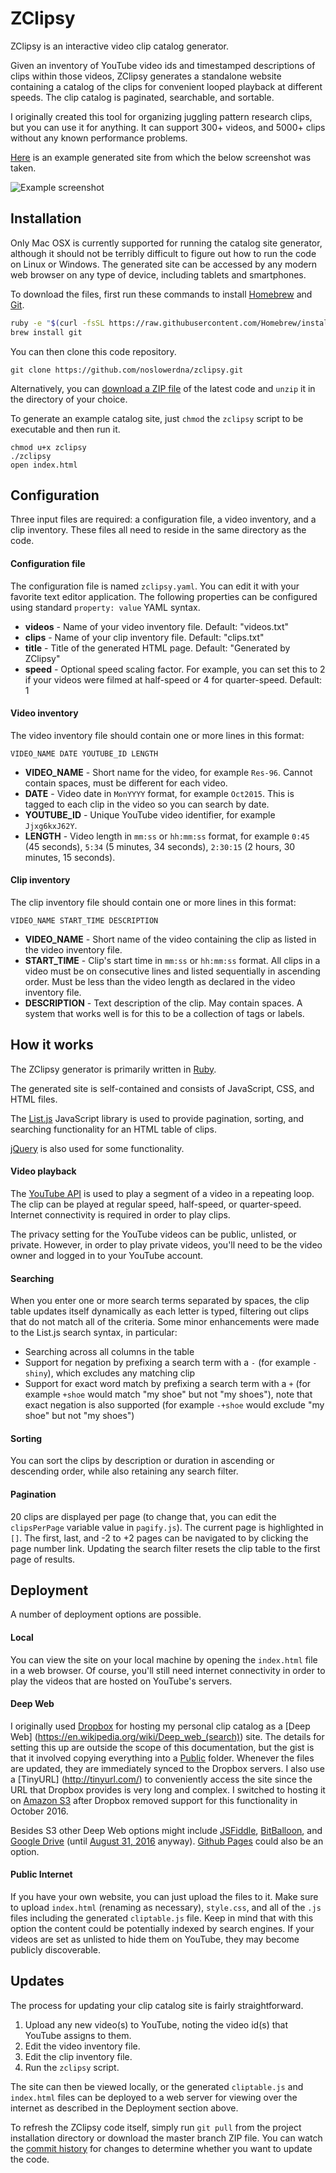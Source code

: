 # ZClipsy

ZClipsy is an interactive video clip catalog generator.

Given an inventory of YouTube video ids and timestamped descriptions of clips within those videos, ZClipsy generates
a standalone website containing a catalog of the clips for convenient looped playback at different speeds. The clip
catalog is paginated, searchable, and sortable.

I originally created this tool for organizing juggling pattern research clips, but you can use it for anything. It can
support 300+ videos, and 5000+ clips without any known performance problems.

[Here](http://demo-zclipsy.s3-website-us-west-2.amazonaws.com/index.html) is an example generated site from which
the below screenshot was taken.

![Example screenshot](https://raw.githubusercontent.com/noslowerdna/zclipsy/screenshots/example.png "Example screenshot")

## Installation

Only Mac OSX is currently supported for running the catalog site generator, although it should not be terribly difficult
to figure out how to run the code on Linux or Windows. The generated site can be accessed by any modern web browser on any
type of device, including tablets and smartphones.

To download the files, first run these commands to install [Homebrew](http://brew.sh/) and [Git](https://git-scm.com/).

```bash
ruby -e "$(curl -fsSL https://raw.githubusercontent.com/Homebrew/install/master/install)"
brew install git
```

You can then clone this code repository.

```
git clone https://github.com/noslowerdna/zclipsy.git
```

Alternatively, you can [download a ZIP file](https://github.com/noslowerdna/zclipsy/archive/master.zip) of the latest
code and `unzip` it in the directory of your choice.

To generate an example catalog site, just `chmod` the `zclipsy` script to be executable and then run it.

```
chmod u+x zclipsy
./zclipsy
open index.html
```

## Configuration

Three input files are required: a configuration file, a video inventory, and a clip inventory. These files all need to
reside in the same directory as the code.

#### Configuration file

The configuration file is named `zclipsy.yaml`. You can edit it with your favorite text editor application. The
following properties can be configured using standard `property: value` YAML syntax.

* **videos** - Name of your video inventory file. Default: "videos.txt"
* **clips** - Name of your clip inventory file. Default: "clips.txt"
* **title** - Title of the generated HTML page. Default: "Generated by ZClipsy"
* **speed** - Optional speed scaling factor. For example, you can set this to 2 if your videos were filmed at half-speed
or 4 for quarter-speed. Default: 1

#### Video inventory

The video inventory file should contain one or more lines in this format:

```
VIDEO_NAME DATE YOUTUBE_ID LENGTH
```

* **VIDEO_NAME** - Short name for the video, for example `Res-96`. Cannot contain spaces, must be different for each video.
* **DATE** - Video date in `MonYYYY` format, for example `Oct2015`. This is tagged to each clip in the video so you can search
by date.
* **YOUTUBE_ID** - Unique YouTube video identifier, for example `Jjxg6kxJ62Y`.
* **LENGTH** - Video length in `mm:ss` or `hh:mm:ss` format, for example `0:45` (45 seconds), `5:34` (5 minutes, 34 seconds), `2:30:15` (2 hours, 30 minutes, 15 seconds).

#### Clip inventory

The clip inventory file should contain one or more lines in this format:

```
VIDEO_NAME START_TIME DESCRIPTION
```

* **VIDEO_NAME** - Short name of the video containing the clip as listed in the video inventory file.
* **START_TIME** - Clip's start time in `mm:ss` or `hh:mm:ss` format. All clips in a video must be on consecutive lines and listed
sequentially in ascending order. Must be less than the video length as declared in the video inventory file.
* **DESCRIPTION** - Text description of the clip. May contain spaces. A system that works well is for this to be a collection of tags or labels.

## How it works

The ZClipsy generator is primarily written in [Ruby](https://www.ruby-lang.org/).

The generated site is self-contained and consists of JavaScript, CSS, and HTML files.

The [List.js](http://www.listjs.com/) JavaScript library is used to provide pagination, sorting, and searching functionality
for an HTML table of clips. 

[jQuery](https://jquery.com/) is also used for some functionality.

#### Video playback

The [YouTube API](https://developers.google.com/youtube/v3/) is used to play a segment of a video in a repeating loop. The clip
can be played at regular speed, half-speed, or quarter-speed. Internet connectivity is required in order to play clips.

The privacy setting for the YouTube videos can be public, unlisted, or private. However, in order to play private videos,
you'll need to be the video owner and logged in to your YouTube account.

#### Searching

When you enter one or more search terms separated by spaces, the clip table updates itself dynamically as each letter
is typed, filtering out clips that do not match all of the criteria. Some minor enhancements were made to the List.js
search syntax, in particular:

* Searching across all columns in the table
* Support for negation by prefixing a search term with a `-` (for example `-shiny`), which excludes any matching clip
* Support for exact word match by prefixing a search term with a `+` (for example `+shoe` would match "my shoe" but not "my shoes"), note that exact negation is also supported (for example `-+shoe` would exclude "my shoe" but not "my shoes")

#### Sorting

You can sort the clips by description or duration in ascending or descending order, while also retaining any search
filter.

#### Pagination

20 clips are displayed per page (to change that, you can edit the `clipsPerPage` variable value in `pagify.js`). The
current page is highlighted in `[]`. The first, last, and -2 to +2 pages can be navigated to by clicking the page
number link. Updating the search filter resets the clip table to the first page of results.

## Deployment

A number of deployment options are possible.

#### Local

You can view the site on your local machine by opening the `index.html` file in a web browser. Of course, you'll still
need internet connectivity in order to play the videos that are hosted on YouTube's servers. 

#### Deep Web

I originally used [Dropbox](https://www.dropbox.com/) for hosting my personal clip catalog as a [Deep Web]
(https://en.wikipedia.org/wiki/Deep_web_(search)) site. The details for setting this up are outside the scope of this
documentation, but the gist is that it involved copying everything into a [Public](https://www.dropbox.com/en/help/16)
folder. Whenever the files are updated, they are immediately synced to the Dropbox servers. I also use a [TinyURL]
(http://tinyurl.com/) to conveniently access the site since the URL that Dropbox provides is very long and complex.
I switched to hosting it on [Amazon S3](http://docs.aws.amazon.com/AmazonS3/latest/dev/WebsiteHosting.html) after
Dropbox removed support for this functionality in October 2016.

Besides S3 other Deep Web options might include [JSFiddle](https://jsfiddle.net/), [BitBalloon](https://bitballoon.com/),
and [Google Drive](https://www.google.com/drive/) (until [August 31, 2016](https://support.google.com/drive/answer/2881970)
anyway). [Github Pages](https://pages.github.com/) could also be an option.

#### Public Internet

If you have your own website, you can just upload the files to it. Make sure to upload `index.html` (renaming as necessary), `style.css`, and all of the `.js` files including the generated `cliptable.js` file. Keep in mind that with this option the
content could be potentially indexed by search engines. If your videos are set as unlisted to hide them on YouTube, they may
become publicly discoverable.

## Updates

The process for updating your clip catalog site is fairly straightforward.

1. Upload any new video(s) to YouTube, noting the video id(s) that YouTube assigns to them.
2. Edit the video inventory file.
3. Edit the clip inventory file.
4. Run the `zclipsy` script.

The site can then be viewed locally, or the generated `cliptable.js` and `index.html` files can be deployed to a web
server for viewing over the internet as described in the Deployment section above.

To refresh the ZClipsy code itself, simply run `git pull` from the project installation directory or download the master
branch ZIP file. You can watch the [commit history](https://github.com/noslowerdna/zclipsy/commits/master) for changes to
determine whether you want to update the code.
